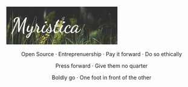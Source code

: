 ![Myristica](myristica.jpg)

<center>
Open Source · Entreprenuership · Pay it forward · Do so ethically

Press forward · Give them no quarter

Boldly go · One foot in front of the other
</center>
<!--
**MyristicaFragrans/MyristicaFragrans** is a ✨ _special_ ✨ repository because its `README.md` (this file) appears on your GitHub profile.

Here are some ideas to get you started:

- 🔭 I’m currently working on ...
- 🌱 I’m currently learning ...
- 👯 I’m looking to collaborate on ...
- 🤔 I’m looking for help with ...
- 💬 Ask me about ...
- 📫 How to reach me: ...
- 😄 Pronouns: ...
- ⚡ Fun fact: ...
-->
